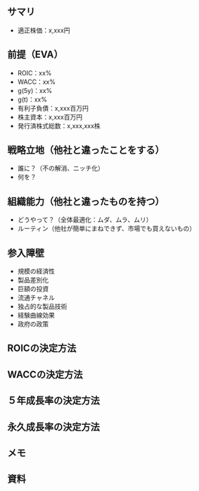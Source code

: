 ## サマリ
- 適正株価：x,xxx円

## 前提（EVA）
- ROIC：xx%
- WACC：xx%
- g(5y)：xx%
- g(t)：xx%
- 有利子負債：x,xxx百万円
- 株主資本：x,xxx百万円
- 発行済株式総数：x,xxx,xxx株

## 戦略立地（他社と違ったことをする）
- 誰に？（不の解消、ニッチ化）
- 何を？

## 組織能力（他社と違ったものを持つ）
- どうやって？（全体最適化：ムダ、ムラ、ムリ）
- ルーティン（他社が簡単にまねできず、市場でも買えないもの）

## 参入障壁
- 規模の経済性
- 製品差別化
- 巨額の投資
- 流通チャネル
- 独占的な製品技術
- 経験曲線効果
- 政府の政策

## ROICの決定方法

## WACCの決定方法

## ５年成長率の決定方法

## 永久成長率の決定方法

## メモ

## 資料